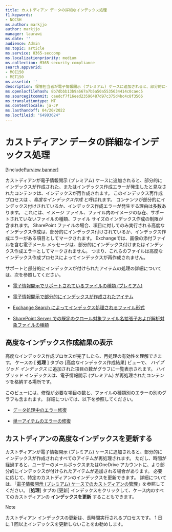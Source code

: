 ```yaml
---
title: カストディアン データの詳細なインデックス処理
f1.keywords:
- NOCSH
ms.author: markjjo
author: markjjo
manager: laurawi
ms.date: ''
audience: Admin
ms.topic: article
ms.service: O365-seccomp
ms.localizationpriority: medium
ms.collection: M365-security-compliance
search.appverid:
- MOE150
- MET150
ms.assetid: ''
description: 保管担当者が電子情報開示 (プレミアム) ケースに追加されると、部分的にインデックスが作成されたと見なされたすべてのコンテンツが再処理され、完全に検索可能になります。
ms.openlocfilehash: 8b7dbbb13b9a667a7b5a50a5535634414c0caec5
ms.sourcegitcommit: caedcf7f16eed23596487d97c375d4bc4c8f3566
ms.translationtype: MT
ms.contentlocale: ja-JP
ms.lasthandoff: 04/20/2022
ms.locfileid: "64993624"
---
```

# <a name="advanced-indexing-of-custodian-data"></a>カストディアン データの詳細なインデックス処理

[!include[Purview banner](../includes/purview-rebrand-banner.md)]

カストディアンが電子情報開示 (プレミアム) ケースに追加されると、部分的にインデックスが作成された、またはインデックス作成エラーが発生したと見なされたコンテンツは、インデックスが再作成されます。 このインデックス再作成プロセスは *、高度なインデックス作成* と呼ばれます。 コンテンツが部分的にインデックス付けされているか、インデックス作成エラーが発生する理由は多数あります。 これには、イメージ ファイル、ファイル内のイメージの存在、サポートされていないファイルの種類、ファイル サイズのインデックス作成の制限が含まれます。 SharePoint ファイルの場合、項目に対してのみ実行される高度なインデックス作成は、部分的にインデックス付けされているか、インデックス作成エラーがある項目としてマークされます。 Exchangeでは、画像の添付ファイルを含む電子メール メッセージは、部分的にインデックス付けまたはインデックス作成エラーとしてマークされません。 つまり、これらのファイルは高度なインデックス作成プロセスによってインデックスが再作成されません。

サポートと部分的にインデックスが付けられたアイテムの処理の詳細については、次を参照してください。

- [電子情報開示でサポートされているファイルの種類 (プレミアム)](supported-filetypes-ediscovery20.md)

- [電子情報開示で部分的にインデックスが作成されたアイテム](partially-indexed-items-in-content-search.md)

- [Exchange Search によってインデックス処理されるファイル形式](/exchange/file-formats-indexed-by-exchange-search-exchange-2013-help)

- [SharePoint Server での既定のクロール対象ファイル名拡張子および解析対象ファイルの種類](/SharePoint/technical-reference/default-crawled-file-name-extensions-and-parsed-file-types)

## <a name="viewing-advanced-indexing-results"></a>高度なインデックス作成結果の表示

高度なインデックス作成プロセスが完了したら、再処理の有効性を理解できます。  ケースの [ **処理** ] タブの [高度なインデックス作成結果] ビューで、 *ハイブリッド インデックス* に追加された項目の数がグラフに一覧表示されます。  ハイブリッド インデックスは、電子情報開示 (プレミアム) が再処理されたコンテンツを格納する場所です。

このビューには、修復が必要な項目の数と、ファイルの種類別のエラーの別のグラフも含まれます。 詳細については、以下を参照してください。

- [データ処理中のエラー修復](error-remediation-when-processing-data-in-advanced-ediscovery.md)

- [単一アイテムのエラーの修復](single-item-error-remediation.md)

## <a name="updating-the-advanced-index-for-custodians"></a>カストディアンの高度なインデックスを更新する

カストディアンが電子情報開示 (プレミアム) ケースに追加されると、部分的にインデックスが作成されたすべてのアイテムが再処理されます。 ただし、時間が経過すると、ユーザーのメールボックスまたはOneDrive アカウントに、より部分的にインデックスが付けられたアイテムが追加される場合があります。  必要に応じて、特定のカストディアンのインデックスを更新できます。 詳細については、「[電子情報開示 (プレミアム) ケースでのカストディアンの管理](manage-new-custodians.md#reindex-custodian-data)」を参照してください。 [**処理**] タブの [更新] インデックスをクリックして、ケース内のすべてのカストディアンの **インデックスを更新** することもできます。

> [!NOTE]
> カストディアン インデックスの更新は、長時間実行されるプロセスです。 1 日に 1 回以上インデックスを更新しないことをお勧めします。
